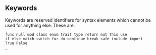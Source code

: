 ## Keywords

Keywords are reserved identifiers for syntax elements which cannot be used for
anything else. These are:

```
func null mod class enum trait type return mut This use
if else match switch for do continue break safe include import
True False
_
```
